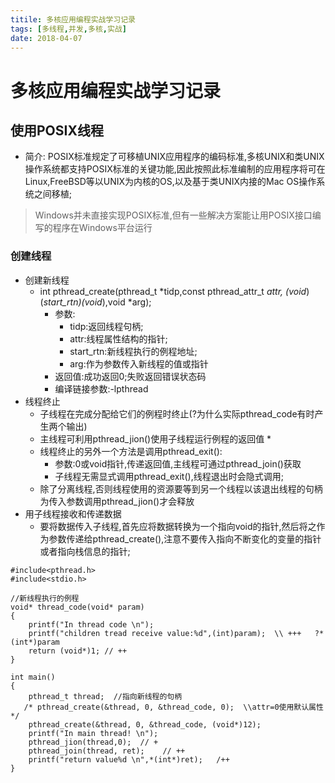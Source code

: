 ```yaml
---
titile: 多核应用编程实战学习记录
tags: [多线程,并发,多核,实战]
date: 2018-04-07
---
```


# 多核应用编程实战学习记录

## 使用POSIX线程

* 简介: POSIX标准规定了可移植UNIX应用程序的编码标准,多核UNIX和类UNIX操作系统都支持POSIX标准的关键功能,因此按照此标准编制的应用程序将可在Linux,FreeBSD等以UNIX为内核的OS,以及基于类UNIX内接的Mac OS操作系统之间移植;
> Windows并未直接实现POSIX标准,但有一些解决方案能让用POSIX接口编写的程序在Windows平台运行


### 创建线程
* 创建新线程
    * int pthread_create(pthread_t *tidp,const pthread_attr_t *attr, (void*)(*start_rtn)(void*),void *arg);
        * 参数:
            * tidp:返回线程句柄;
            * attr:线程属性结构的指针;
            * start_rtn:新线程执行的例程地址;
            * arg:作为参数传入新线程的值或指针
        * 返回值:成功返回0;失败返回错误状态码
        * 编译链接参数:\-lpthread
* 线程终止
    * 子线程在完成分配给它们的例程时终止(?为什么实际pthread_code有时产生两个输出)
    * 主线程可利用pthread_jion()使用子线程运行例程的返回值
        * 
    * 线程终止的另外一个方法是调用pthread_exit():
        * 参数:0或void指针,传递返回值,主线程可通过pthread_join()获取
        * 子线程无需显式调用pthread_exit(),线程退出时会隐式调用;
    * 除了分离线程,否则线程使用的资源要等到另一个线程以该退出线程的句柄为传入参数调用pthread_jion()才会释放
* 用子线程接收和传递数据
    * 要将数据传入子线程,首先应将数据转换为一个指向void的指针,然后将之作为参数传递给pthread_create(),注意不要传入指向不断变化的变量的指针或者指向栈信息的指针;

```
#include<pthread.h>
#include<stdio.h>

//新线程执行的例程
void* thread_code(void* param)
{
    printf("In thread code \n");
    printf("children tread receive value:%d",(int)param);  \\ +++   ?*(int*)param
    return (void*)1; // ++
}

int main()
{
    pthread_t thread;  //指向新线程的句柄
   /* pthread_create(&thread, 0, &thread_code, 0);  \\attr=0使用默认属性  */
    pthread_create(&thread, 0, &thread_code, (void*)12);
    printf("In main thread! \n");
    pthread_jion(thread,0);  // +
    pthread_join(thread, ret);    // ++
    printf("return value%d \n",*(int*)ret);   /++
}
```
